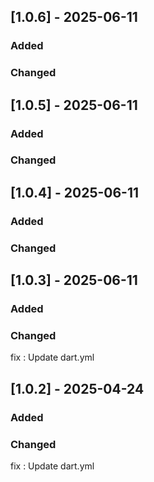 ## [1.0.6] - 2025-06-11

### Added

### Changed

## [1.0.5] - 2025-06-11

### Added

### Changed

## [1.0.4] - 2025-06-11

### Added

### Changed

## [1.0.3] - 2025-06-11

### Added

### Changed
fix : Update dart.yml

## [1.0.2] - 2025-04-24

### Added

### Changed
fix : Update dart.yml

